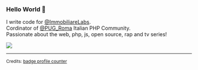 ### Hello World 👋

<!--
**JellyBellyDev/JellyBellyDev** is a ✨ _special_ ✨ repository because its `README.md` (this file) appears on your GitHub profile.

Here are some ideas to get you started:

- 🔭 I’m currently working on ...
- 🌱 I’m currently learning ...
- 👯 I’m looking to collaborate on ...
- 🤔 I’m looking for help with ...
- 💬 Ask me about ...
- 📫 How to reach me: ...
- 😄 Pronouns: ...
- ⚡ Fun fact: ...
-->

I write code for [@ImmobiliareLabs](https://github.com/immobiliare/).  
Cordinator of [@PUG_Roma](https://github.com/pug-roma) Italian PHP Community.  
Passionate about the web, php, js, open source, rap and tv series!


![](https://komarev.com/ghpvc/?username=JellyBellyDev)

***

<sub>Credits: [badge profile counter](https://github.com/antonkomarev/github-profile-views-counter)</sub>
